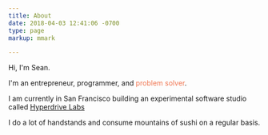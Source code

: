 ```yaml
---
title: About
date: 2018-04-03 12:41:06 -0700
type: page
markup: mmark

---
```

Hi, I'm Sean.

<p><span> I'm an entrepreneur, programmer, and <span style="color: #f07652" id="textslide">problem solver</span></span>.</p>

I am currently in San Francisco building an experimental software studio called <a href="www.hyperdrivelabs.com" target="_blank">Hyperdrive Labs</a>

I do a lot of handstands and consume mountains of sushi on a regular basis.
